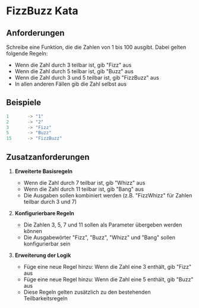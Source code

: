 # FizzBuzz Kata

## Anforderungen
Schreibe eine Funktion, die die Zahlen von 1 bis 100 ausgibt. Dabei gelten folgende Regeln:

* Wenn die Zahl durch 3 teilbar ist, gib "Fizz" aus
* Wenn die Zahl durch 5 teilbar ist, gib "Buzz" aus
* Wenn die Zahl durch 3 und 5 teilbar ist, gib "FizzBuzz" aus
* In allen anderen Fällen gib die Zahl selbst aus

## Beispiele
```java
1       -> "1"
2       -> "2"
3       -> "Fizz"
5       -> "Buzz"
15      -> "FizzBuzz"
```

## Zusatzanforderungen

1. **Erweiterte Basisregeln**
   * Wenn die Zahl durch 7 teilbar ist, gib "Whizz" aus
   * Wenn die Zahl durch 11 teilbar ist, gib "Bang" aus
   * Die Ausgaben sollen kombiniert werden (z.B. "FizzWhizz" für Zahlen teilbar durch 3 und 7)

2. **Konfigurierbare Regeln**
   * Die Zahlen 3, 5, 7 und 11 sollen als Parameter übergeben werden können
   * Die Ausgabewörter "Fizz", "Buzz", "Whizz" und "Bang" sollen konfigurierbar sein

3. **Erweiterung der Logik**
   * Füge eine neue Regel hinzu: Wenn die Zahl eine 3 enthält, gib "Fizz" aus
   * Füge eine neue Regel hinzu: Wenn die Zahl eine 5 enthält, gib "Buzz" aus
   * Diese Regeln gelten zusätzlich zu den bestehenden Teilbarkeitsregeln
